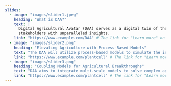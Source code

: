```yaml
---
slides:
  - image: "images/slider1.jpeg"
    heading: "What is DAA?"
    text: |
      Digital Agricultural Avatar (DAA) serves as a digital twin of the agricultural system, integrating biogeochemical, physical, management, and economic models. The DAA aims to achieve full model-data reciprocity, empowering 
      stakeholders with unparalleled insights.
    link: "https://www.example.com/DAA" # The link for "Learn more" on this slide
  - image: "images/slider2.png"
    heading: "Elevating Agriculture with Process-Based Models"
    text: "The DAA will utilize process-based models to simulate the intricate interactions between biogeochemical, physical, agricultural management, and economic components of agricultural systems."
    link: "https://www.example.com/plantcell" # The link for "Learn more" on this slide
  - image: "images/slider3.png"
    heading: "Coupling Models for Agricultural Breakthroughs"
    text: "DAA aims to integrate multi-scale models to solve complex agricultural problems. This involves identifying suitable software, establishing connections between their components, calibrating model parameters, and fostering interdisciplinary collaboration."
    link: "https://www.example.com/plantcell" # The link for "Learn more" on this slide
---
```

